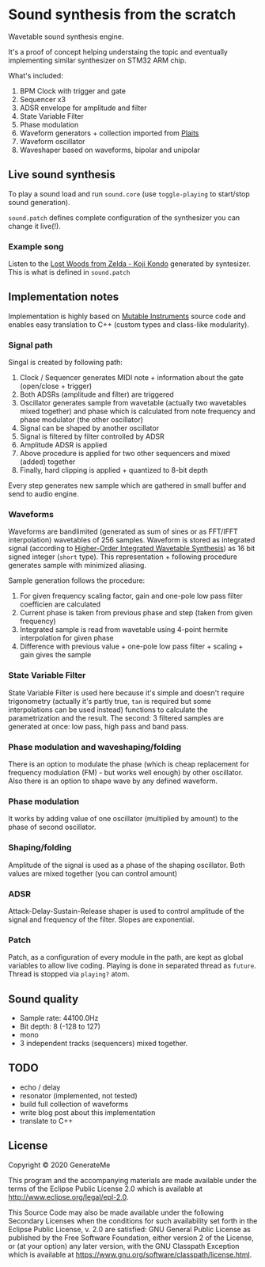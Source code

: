 # Sound synthesis from the scratch

Wavetable sound synthesis engine. 

It's a proof of concept helping understaing the topic and eventually implementing similar synthesizer on STM32 ARM chip.

What's included:

1. BPM Clock with trigger and gate
2. Sequencer x3
3. ADSR envelope for amplitude and filter
4. State Variable Filter
5. Phase modulation
6. Waveform generators + collection imported from [Plaits](https://mutable-instruments.net/modules/plaits/)
7. Waveform oscillator
8. Waveshaper based on waveforms, bipolar and unipolar

## Live sound synthesis

To play a sound load and run `sound.core` (use `toggle-playing` to start/stop sound generation).

`sound.patch` defines complete configuration of the synthesizer you can change it live(!).

### Example song

Listen to the [Lost Woods from Zelda - Koji Kondo](https://soundcloud.com/tsulej/lost-woods) generated by syntesizer. This is what is defined in `sound.patch`

## Implementation notes

Implementation is highly based on [Mutable Instruments](https://mutable-instruments.net/) source code and enables easy translation to C++ (custom types and class-like modularity).

### Signal path

Singal is created by following path:

1. Clock / Sequencer generates MIDI note + information about the gate (open/close + trigger)
2. Both ADSRs (amplitude and filter) are triggered
3. Oscillator generates sample from wavetable (actually two wavetables mixed together)  and phase which is calculated from note frequency and phase modulator (the other oscillator)
4. Signal can be shaped by another oscillator
5. Signal is filtered by filter controlled by ADSR
6. Amplitude ADSR is applied
7. Above procedure is applied for two other sequencers and mixed (added) together
8. Finally, hard clipping is applied + quantized to 8-bit depth

Every step generates new sample which are gathered in small buffer and send to audio engine.

### Waveforms

Waveforms are bandlimited (generated as sum of sines or as FFT/IFFT interpolation) wavetables of 256 samples. Waveform is stored as integrated signal (according to [Higher-Order Integrated Wavetable Synthesis](https://www.researchgate.net/publication/263090314_Higher-Order_Integrated_Wavetable_Synthesis)) as 16 bit signed integer (`short` type). This representation + following procedure generates sample with minimized aliasing.

Sample generation follows the procedure:

1. For given frequency scaling factor, gain and one-pole low pass filter coefficien are calculated
2. Current phase is taken from previous phase and step (taken from given frequency)
2. Integrated sample is read from wavetable using 4-point hermite interpolation for given phase
3. Difference with previous value + one-pole low pass filter + scaling + gain gives the sample

### State Variable Filter

State Variable Filter is used here because it's simple and doesn't require trigonometry (actually it's partly true, `tan` is required but some interpolations can be used instead) functions to calculate the parametrization and the result. The second: 3 filtered samples are generated at once: low pass, high pass and band pass.

### Phase modulation and waveshaping/folding

There is an option to modulate the phase (which is cheap replacement for frequency modulation (FM) - but works well enough) by other oscillator. Also there is an option to shape wave by any defined waveform. 

### Phase modulation

It works by adding value of one oscillator (multiplied by amount) to the phase of second oscillator.

### Shaping/folding

Amplitude of the signal is used as a phase of the shaping oscillator. Both values are mixed together (you can control amount)

### ADSR

Attack-Delay-Sustain-Release shaper is used to control amplitude of the signal and frequency of the filter. Slopes are exponential.

### Patch

Patch, as a configuration of every module in the path, are kept as global variables to allow live coding. Playing is done in separated thread as `future`. Thread is stopped via `playing?` atom.

## Sound quality

* Sample rate: 44100.0Hz
* Bit depth: 8 (-128 to 127)
* mono
* 3 independent tracks (sequencers) mixed together.

## TODO

* echo / delay
* resonator (implemented, not tested)
* build full collection of waveforms
* write blog post about this implementation
* translate to C++

## License

Copyright © 2020 GenerateMe

This program and the accompanying materials are made available under the
terms of the Eclipse Public License 2.0 which is available at
http://www.eclipse.org/legal/epl-2.0.

This Source Code may also be made available under the following Secondary
Licenses when the conditions for such availability set forth in the Eclipse
Public License, v. 2.0 are satisfied: GNU General Public License as published by
the Free Software Foundation, either version 2 of the License, or (at your
option) any later version, with the GNU Classpath Exception which is available
at https://www.gnu.org/software/classpath/license.html.
